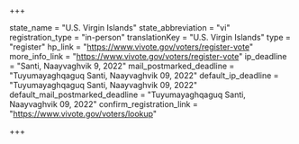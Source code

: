 +++

state_name = "U.S. Virgin Islands"
state_abbreviation = "vi"
registration_type = "in-person"
translationKey = "U.S. Virgin Islands"
type = "register"
hp_link = "https://www.vivote.gov/voters/register-vote"
more_info_link = "https://www.vivote.gov/voters/register-vote"
ip_deadline = "Santi, Naayvaghvik 9, 2022"
mail_postmarked_deadline = "Tuyumayaghqaguq Santi, Naayvaghvik 09, 2022"
default_ip_deadline = "Tuyumayaghqaguq Santi, Naayvaghvik 09, 2022"
default_mail_postmarked_deadline = "Tuyumayaghqaguq Santi, Naayvaghvik 09, 2022"
confirm_registration_link = "https://www.vivote.gov/voters/lookup"

+++